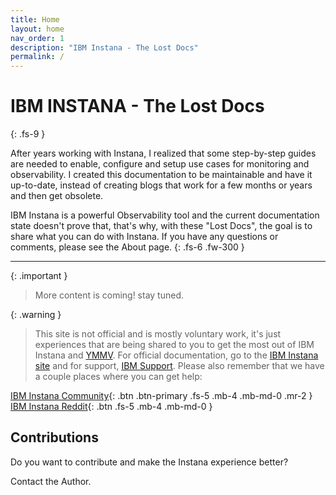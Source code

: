 ```yaml
---
title: Home
layout: home
nav_order: 1
description: "IBM Instana - The Lost Docs"
permalink: /
---
```


# IBM INSTANA - The Lost Docs
{: .fs-9 }

After years working with Instana, I realized that some step-by-step guides are needed to enable, configure and setup use cases for monitoring and observability. I created this documentation to be maintainable and have it up-to-date, instead of creating blogs that work for a few months or years and then get obsolete.

IBM Instana is a powerful Observability tool and the current documentation state doesn't prove that, that's why, with these "Lost Docs", the goal is to share what you can do with Instana.
If you have any questions or comments, please see the About page.
{: .fs-6 .fw-300 }

---

{: .important }
> More content is coming! stay tuned.

{: .warning }
> This site is not official and is mostly voluntary work, it's just experiences that are being shared to you to get the most out of IBM Instana and [YMMV](https://www.oxfordlearnersdictionaries.com/definition/english/ymmv). For official documentation, go to the [IBM Instana site](https://www.ibm.com/docs/en/instana-observability/current) and for support, [IBM Support](https://www.ibm.com/mysupport/s/?language=en_US).
> Please also remember that we have a couple places where you can get help:

[IBM Instana Community](https://community.ibm.com/community/user/groups/community-home?CommunityKey=8d661410-d1fb-4067-ab9a-019475fc541e){: .btn .btn-primary .fs-5 .mb-4 .mb-md-0 .mr-2 }
[IBM Instana Reddit](https://www.reddit.com/r/instana/){: .btn .fs-5 .mb-4 .mb-md-0 }


## Contributions
Do you want to contribute and make the Instana experience better?

Contact the Author.